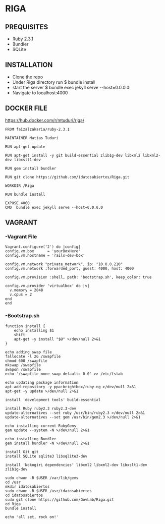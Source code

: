 # RIGA

## PREQUISITES
- Ruby 2.3.1
- Bundler
- SQLite


## INSTALLATION

- Clone the repo
- Under Riga directory run $ bundle install
- start the server $ bundle exec jekyll serve --host=0.0.0.0
- Navigate to localhost:4000


## DOCKER FILE  
https://hub.docker.com/r/mtuduri/riga/ 

    FROM faizalzakaria/ruby-2.3.1

    MAINTAINER Matias Tuduri

    RUN apt-get update 

    RUN apt-get install -y git build-essential zlib1g-dev libxml2 libxml2-dev libxslt1-dev

    RUN gem install bundler

    RUN git clone https://github.com/idatosabiertos/Riga.git

    WORKDIR /Riga

    RUN bundle install

    EXPOSE 4000
    CMD  bundle exec jekyll serve --host=0.0.0.0
    
## VAGRANT 
### -Vagrant File
    Vagrant.configure('2') do |config|
    config.vm.box      = 'yourBoxHere' 
    config.vm.hostname = 'rails-dev-box'

    config.vm.network "private_network", ip: "10.0.0.210"
    config.vm.network :forwarded_port, guest: 4000, host: 4000

    config.vm.provision :shell, path: 'bootstrap.sh', keep_color: true

    config.vm.provider 'virtualbox' do |v|
      v.memory = 2048
      v.cpus = 2
    end
    end
### -Bootstrap.sh
    function install {
        echo installing $1
        shift
        apt-get -y install "$@" >/dev/null 2>&1
    }

    echo adding swap file
    fallocate -l 2G /swapfile
    chmod 600 /swapfile
    mkswap /swapfile
    swapon /swapfile
    echo '/swapfile none swap defaults 0 0' >> /etc/fstab

    echo updating package information
    apt-add-repository -y ppa:brightbox/ruby-ng >/dev/null 2>&1
    apt-get -y update >/dev/null 2>&1

    install 'development tools' build-essential

    install Ruby ruby2.3 ruby2.3-dev
    update-alternatives --set ruby /usr/bin/ruby2.3 >/dev/null 2>&1
    update-alternatives --set gem /usr/bin/gem2.3 >/dev/null 2>&1

    echo installing current RubyGems
    gem update --system -N >/dev/null 2>&1

    echo installing Bundler
    gem install bundler -N >/dev/null 2>&1

    install Git git
    install SQLite sqlite3 libsqlite3-dev

    install 'Nokogiri dependencies' libxml2 libxml2-dev libxslt1-dev zlib1g-dev

    sudo chwon -R $USER /var/lib/gems
    cd /usr
    mkdir idatosabiertos
    sudo chwon -R $USER /usr/idatosabiertos
    cd idatosabiertos
    sudo git clone https://github.com/GovLab/Riga.git
    cd Riga
    bundle install

    echo 'all set, rock on!'




